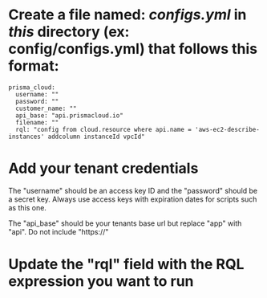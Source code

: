 # Create a file named: *configs.yml* in *this* directory (ex: config/configs.yml) that follows this format:

```
prisma_cloud:
  username: ""
  password: ""
  customer_name: ""
  api_base: "api.prismacloud.io"
  filename: ""
  rql: "config from cloud.resource where api.name = 'aws-ec2-describe-instances' addcolumn instanceId vpcId"
```

# Add your tenant credentials
The "username" should be an access key ID and the "password" should be a secret key. Always use access keys with expiration dates for scripts such as this one.

The "api_base" should be your tenants base url but replace "app" with "api". Do not include "https://"

# Update the "rql" field with the RQL expression you want to run